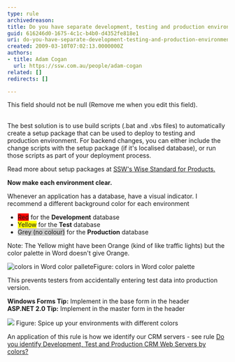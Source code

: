 ```yaml
---
type: rule
archivedreason: 
title: Do you have separate development, testing and production environments?
guid: 616246d0-1675-4c1c-b4b0-d4352fe818e1
uri: do-you-have-separate-development-testing-and-production-environments
created: 2009-03-10T07:02:13.0000000Z
authors:
- title: Adam Cogan
  url: https://ssw.com.au/people/adam-cogan
related: []
redirects: []

---
```



This field should not be null (Remove me when you edit this field).
<br><excerpt class='endintro'></excerpt><br>

  <p>The best solution is to use build scripts (.bat and .vbs files) to automatically create a setup package that can be used to deploy to testing and production environment. For backend changes, you can either include the change scripts with the setup package (if it's localised database), or run those scripts as part of your deployment process.</p>
<p>Read more about setup packages at <a href="http&#58;//www.ssw.com.au/ssw/Standards/wisesetup/WiseStandards.aspx">SSW's Wise Standard for Products.</a></p>
<p><strong>Now make each environment clear.</strong> </p>
<p>Whenever an application has a database, have a visual indicator. I recommend a different background color for each environment </p>
<ul>
    <li><span class="highlight" style="background-color&#58;#ff0000;">Red</span> for the <strong>Development</strong> database
    </li>
    <li><span class="highlight" style="background-color&#58;#ffff00;">Yellow</span> for the <strong>Test</strong> database
    </li>
    <li><span class="highlight" style="background-color&#58;#cccccc;">Grey (no colour)</span> for the <strong>Production</strong> database</li>
</ul>
<p>Note&#58; The Yellow might have been Orange (kind of like traffic lights) but the color palette in Word doesn't give Orange. </p>
<img border="0" src="/Standards/Management/RulesToSuccessfulProjects/PublishingImages/WordColorPallete.GIF" alt="colors in Word color pallete" style="border&#58;0px solid;" class="ms-rteCustom-ImageArea" /><span class="ms-rteCustom-FigureNormal">Figure&#58; colors in Word color palette </span>
<p>This prevents testers from accidentally entering test data into production version. </p>
<p><strong>Windows Forms Tip&#58;</strong> Implement in the base form in the header <br>
<strong>ASP.NET 2.0 Tip&#58;</strong> Implement in the master form in the header</p>
<img border="0" src="/Standards/Management/RulesToSuccessfulProjects/PublishingImages/dev_test_prod_servers.gif" alt=" " style="border&#58;0px solid;" class="ms-rteCustom-ImageArea" /> <span class="ms-rteCustom-FigureGood">Figure&#58; Spice up your environments with different colors </span>
<p>An application of this rule is how we identify our CRM servers - see rule <a href="http&#58;//www.ssw.com.au/ssw/Standards/Rules/RulestoBetterMicrosoftCRM.aspx#Environment">Do you identify Development, Test and Production CRM Web Servers by colors?</a></p>



